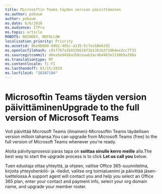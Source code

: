 ```yaml
---
title: Microsoftin Teams täyden version päivittäminen
ms.author: pebaum
author: pebaum
ms.date: 6/6/2018
ms.audience: ITPro
ms.topic: article
ROBOTS: NOINDEX, NOFOLLOW
localization_priority: Priority
ms.assetid: 86e9b860-d4b2-495c-a135-5c7ecb8e6192
ms.openlocfilehash: c91f767a2b933b618f1b1361b3f34b4ee2cc7f32
ms.sourcegitcommit: d6ea5e9458a2b8ceaab3ac4bd483e1130b9a398a
ms.translationtype: MT
ms.contentlocale: fi-FI
ms.lasthandoff: 01/15/2019
ms.locfileid: "28287184"
---
```

# <a name="upgrade-to-the-full-version-of-microsoft-teams"></a><span data-ttu-id="87e32-102">Microsoftin Teams täyden version päivittäminen</span><span class="sxs-lookup"><span data-stu-id="87e32-102">Upgrade to the full version of Microsoft Teams</span></span>

<span data-ttu-id="87e32-103">Voit päivittää Microsoft Teams (ilmainen)-Microsoftin Teams täydellisen version milloin tahansa.</span><span class="sxs-lookup"><span data-stu-id="87e32-103">You can upgrade from Microsoft Teams (free) to the full version of Microsoft Teams whenever you're ready.</span></span>
  
<span data-ttu-id="87e32-104">Aloita päivitysprosessi paras tapa on **soittaa sinulle kerro meille** alla.</span><span class="sxs-lookup"><span data-stu-id="87e32-104">The best way to start the upgrade process is to click **Let us call you** below.</span></span> 
  
<span data-ttu-id="87e32-105">Tuen edustaja ottaa yhteyttä, ja ohjeen, valitse Office 365-suunnitelma, kirjoita yhteyshenkilö- ja -tiedot, valitse org toimialuenimi ja päivittää jäsen-luettelossa.</span><span class="sxs-lookup"><span data-stu-id="87e32-105">A support agent will contact you and help you select an Office 365 plan, enter your contact and payment info, select your org domain name, and upgrade your member roster.</span></span>
  

